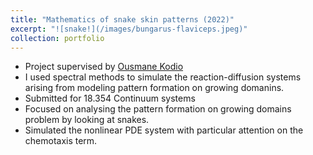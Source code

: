 ```yaml
---
title: "Mathematics of snake skin patterns (2022)"
excerpt: "![snake!](/images/bungarus-flaviceps.jpeg)"
collection: portfolio
---
```


* Project supervised by [Ousmane Kodio](https://me.ucsb.edu/people/ousmane-kodio)
* I used spectral methods to simulate the reaction-diffusion systems arising from modeling pattern formation on growing domanins. 
* Submitted for 18.354 Continuum systems
* Focused on analysing the pattern formation on growing domains problem by looking at snakes.
* Simulated the nonlinear PDE system with particular attention on the chemotaxis term.
